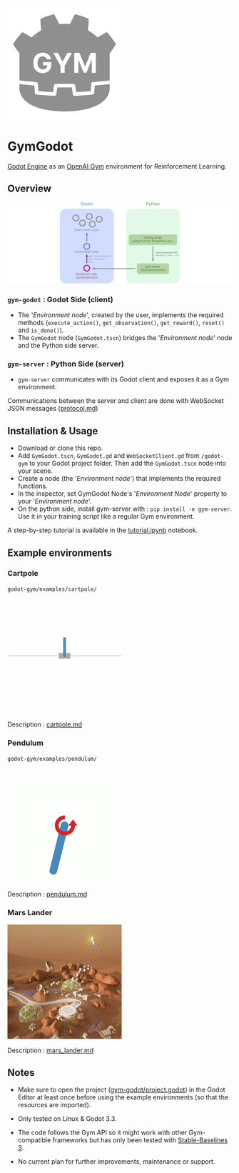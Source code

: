 ![GymGodot](gym-godot/icon.svg)

# GymGodot

[Godot Engine](https://godotengine.org/) as an [OpenAI Gym](https://github.com/openai/gym) environment for Reinforcement Learning.

## Overview

![overview](overview.svg)

### `gym-godot` : Godot Side (client)
- The '_Environment node_', created by the user, implements the required methods (`execute_action()`, `get_observation()`, `get_reward()`, `reset()` and `is_done()`).
- The `GymGodot` node (`GymGodot.tscn`) bridges the '_Environment node_' node and the Python side server.

### `gym-server` : Python Side (server)
- `gym-server` communicates with its Godot client and exposes it as a Gym environment.

Communications between the server and client are done with WebSocket JSON messages ([protocol.md](protocol.md))

## Installation & Usage

- Download or clone this repo.
- Add `GymGodot.tscn`, `GymGodot.gd` and `WebSocketClient.gd` from `/godot-gym` to your Godot project folder. Then add the `GymGodot.tscn` node into your scene.
- Create a node (the '_Environment node_') that implements the required functions.
- In the inspector, set GymGodot Node's '_Environment Node_' property to your '_Environment node_'.
- On the python side, install gym-server with : `pip install -e gym-server`. Use it in your training script like a regular Gym environment.

A step-by-step tutorial is available in the [tutorial.ipynb](godot-gym/examples/cartpole/tutorial.ipynb) notebook.

## Example environments

### Cartpole

`godot-gym/examples/cartpole/`

![cartpole](./gym-godot/examples/cartpole/notebook_images/output.gif)

Description : [cartpole.md](gym-godot/examples/cartpole/cartpole.md)

### Pendulum

`godot-gym/examples/pendulum/`

![pendulum](./gym-godot/examples/pendulum/output.gif)

Description : [pendulum.md](gym-godot/examples/pendulum/pendulum.md)

### Mars Lander

![mars_lander](./gym-godot/examples/mars_lander/output.gif)

Description : [mars_lander.md](gym-godot/examples/mars_lander/mars_lander.md)

## Notes

- Make sure to open the project ([gym-godot/project.godot](gym-godot/project.godot)) in the Godot Editor at least once before using the example environments (so that the resources are imported).

- Only tested on Linux & Godot 3.3.

- The code follows the Gym API so it might work with other Gym-compatible frameworks but has only been tested with [Stable-Baselines 3](https://github.com/DLR-RM/stable-baselines3).

- No current plan for further improvements, maintenance or support.